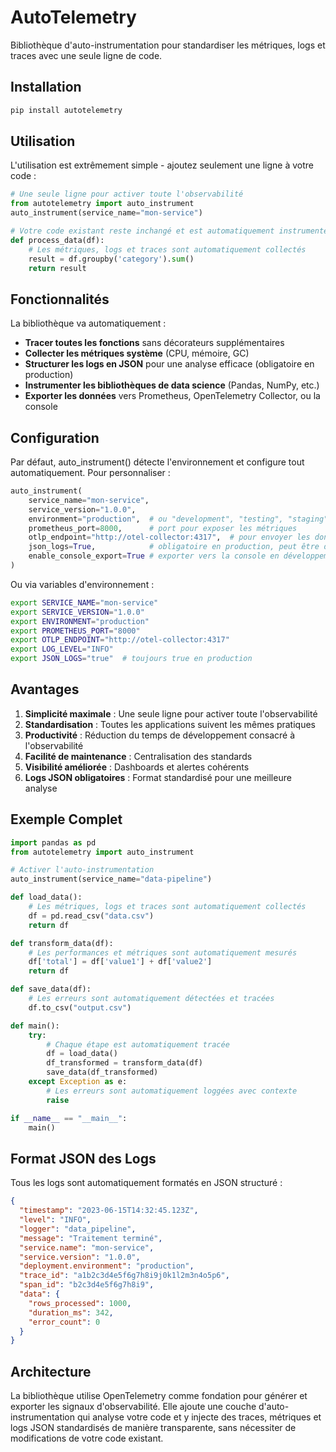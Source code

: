 # AutoTelemetry

Bibliothèque d'auto-instrumentation pour standardiser les métriques, logs et traces avec une seule ligne de code.

## Installation

```bash
pip install autotelemetry
```

## Utilisation

L'utilisation est extrêmement simple - ajoutez seulement une ligne à votre code :

```python
# Une seule ligne pour activer toute l'observabilité
from autotelemetry import auto_instrument
auto_instrument(service_name="mon-service")

# Votre code existant reste inchangé et est automatiquement instrumenté
def process_data(df):
    # Les métriques, logs et traces sont automatiquement collectés
    result = df.groupby('category').sum()
    return result
```

## Fonctionnalités

La bibliothèque va automatiquement :

- **Tracer toutes les fonctions** sans décorateurs supplémentaires
- **Collecter les métriques système** (CPU, mémoire, GC)
- **Structurer les logs en JSON** pour une analyse efficace (obligatoire en production)
- **Instrumenter les bibliothèques de data science** (Pandas, NumPy, etc.)
- **Exporter les données** vers Prometheus, OpenTelemetry Collector, ou la console

## Configuration

Par défaut, auto_instrument() détecte l'environnement et configure tout automatiquement. Pour personnaliser :

```python
auto_instrument(
    service_name="mon-service",
    service_version="1.0.0",
    environment="production",  # ou "development", "testing", "staging"
    prometheus_port=8000,      # port pour exposer les métriques
    otlp_endpoint="http://otel-collector:4317",  # pour envoyer les données à un collecteur
    json_logs=True,            # obligatoire en production, peut être désactivé uniquement en dev
    enable_console_export=True # exporter vers la console en développement
)
```

Ou via variables d'environnement :

```bash
export SERVICE_NAME="mon-service"
export SERVICE_VERSION="1.0.0"
export ENVIRONMENT="production"
export PROMETHEUS_PORT="8000"
export OTLP_ENDPOINT="http://otel-collector:4317"
export LOG_LEVEL="INFO"
export JSON_LOGS="true"  # toujours true en production
```

## Avantages 

1. **Simplicité maximale** : Une seule ligne pour activer toute l'observabilité
2. **Standardisation** : Toutes les applications suivent les mêmes pratiques
3. **Productivité** : Réduction du temps de développement consacré à l'observabilité
4. **Facilité de maintenance** : Centralisation des standards
5. **Visibilité améliorée** : Dashboards et alertes cohérents
6. **Logs JSON obligatoires** : Format standardisé pour une meilleure analyse

## Exemple Complet

```python
import pandas as pd
from autotelemetry import auto_instrument

# Activer l'auto-instrumentation
auto_instrument(service_name="data-pipeline")

def load_data():
    # Les métriques, logs et traces sont automatiquement collectés
    df = pd.read_csv("data.csv")
    return df

def transform_data(df):
    # Les performances et métriques sont automatiquement mesurés
    df['total'] = df['value1'] + df['value2']
    return df

def save_data(df):
    # Les erreurs sont automatiquement détectées et tracées
    df.to_csv("output.csv")

def main():
    try:
        # Chaque étape est automatiquement tracée
        df = load_data()
        df_transformed = transform_data(df)
        save_data(df_transformed)
    except Exception as e:
        # Les erreurs sont automatiquement loggées avec contexte
        raise

if __name__ == "__main__":
    main()
```

## Format JSON des Logs

Tous les logs sont automatiquement formatés en JSON structuré :

```json
{
  "timestamp": "2023-06-15T14:32:45.123Z",
  "level": "INFO",
  "logger": "data_pipeline",
  "message": "Traitement terminé",
  "service.name": "mon-service",
  "service.version": "1.0.0",
  "deployment.environment": "production",
  "trace_id": "a1b2c3d4e5f6g7h8i9j0k1l2m3n4o5p6",
  "span_id": "b2c3d4e5f6g7h8i9",
  "data": {
    "rows_processed": 1000,
    "duration_ms": 342,
    "error_count": 0
  }
}
```

## Architecture

La bibliothèque utilise OpenTelemetry comme fondation pour générer et exporter les signaux d'observabilité.
Elle ajoute une couche d'auto-instrumentation qui analyse votre code et y injecte des traces, 
métriques et logs JSON standardisés de manière transparente, sans nécessiter de modifications de votre code existant. 